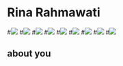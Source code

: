Rina Rahmawati
=


#![](https://github.com/LoroSukmo/lorosukmo/blob/master/rr/1.jpg) #![](https://github.com/LoroSukmo/lorosukmo/blob/master/rr/2.jpg) #![](https://github.com/LoroSukmo/lorosukmo/blob/master/rr/3.jpg)
#![](https://github.com/LoroSukmo/lorosukmo/blob/master/rr/4.jpg) #![](https://github.com/LoroSukmo/lorosukmo/blob/master/rr/5.jpg) #![](https://github.com/LoroSukmo/lorosukmo/blob/master/rr/6.jpg)
#![](https://github.com/LoroSukmo/lorosukmo/blob/master/rr/7.jpg) #![](https://github.com/LoroSukmo/lorosukmo/blob/master/rr/8.jpg) #![](https://github.com/LoroSukmo/lorosukmo/blob/master/rr/9.jpg)

about you
-
